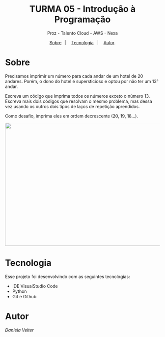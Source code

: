 <h1 align="center"> TURMA 05 - Introdução à Programação </h1>

<p align="center"> Proz - Talento Cloud - AWS - Nexa </p>

<p align="center">
<a href="#sobre">Sobre</a>&nbsp;&nbsp;&nbsp|&nbsp;&nbsp;&nbsp;
<a href="#tecnologia">Tecnologia</a>&nbsp;&nbsp;&nbsp|&nbsp;&nbsp;&nbsp;
<a href="#autor">Autor</a>.</p>

# Sobre

Precisamos imprimir um número para cada andar de um hotel de 20 andares. Porém, o dono do hotel é supersticioso e optou por não ter um 13° andar.

Escreva um código que imprima todos os números exceto o número 13.
Escreva mais dois códigos que resolvam o mesmo problema, mas dessa vez usando os outros dois tipos de laços de repetição aprendidos.

Como desafio, imprima eles em ordem decrescente (20, 19, 18...).

<p align="center">



<img src="https://github.com/Daniela2319/AulaPyton/assets/106537496/f7759681-a265-4435-9c6b-47c3fef416f2" height="400" width="1000">
</p>


# Tecnologia
Esse projeto foi desenvolvindo com as seguintes tecnologias:

* IDE VisualStudio Code
* Python
* Git e Github

# Autor
  
   _Daniela Velter_
